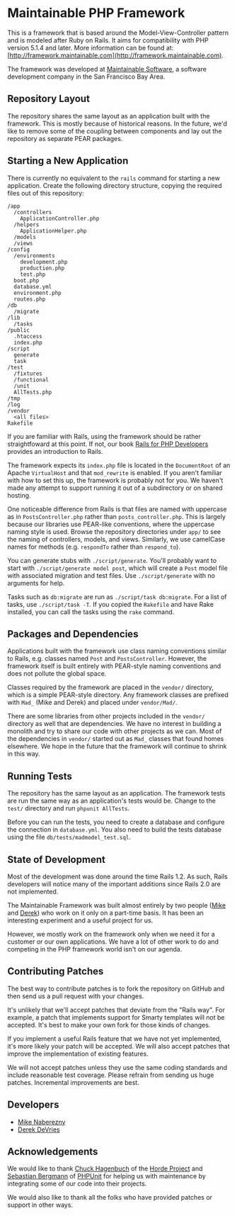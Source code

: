Maintainable PHP Framework
==========================

This is a framework that is based around the Model-View-Controller 
pattern and is modeled after Ruby on Rails.  It aims for compatibility 
with PHP version 5.1.4 and later.  More information can be found at: 
[http://framework.maintainable.com](http://framework.maintainable.com).

The framework was developed at 
[Maintainable Software](http://maintainable.com), a software development
company in the San Francisco Bay Area.


Repository Layout
-----------------

The repository shares the same layout as an application built with the
framework.  This is mostly because of historical reasons.  In the
future, we'd like to remove some of the coupling between components
and lay out the repository as separate PEAR packages.  


Starting a New Application
--------------------------

There is currently no equivalent to the `rails` command for starting
a new application.  Create the following directory structure, copying
the required files out of this repository:  

    /app
      /controllers
        ApplicationController.php
      /helpers
        ApplicationHelper.php
      /models
      /views
    /config
      /environments
        development.php
        production.php
        test.php
      boot.php
      database.yml
      environment.php
      routes.php  
    /db
      /migrate
    /lib
      /tasks
    /public
      .htaccess
      index.php
    /script
      generate
      task
    /test
      /fixtures
      /functional
      /unit
      AllTests.php
    /tmp
    /log
    /vendor
      <all files>
    Rakefile    
                            
If you are familiar with Rails, using the framework should be rather
straightfoward at this point.  If not, our book 
[Rails for PHP Developers](http://railsforphp.com) provides an 
introduction to Rails.

The framework expects its `index.php` file is located in the `DocumentRoot` of
an Apache `VirtualHost` and that `mod_rewrite` is enabled.  If you aren't familiar
with how to set this up, the framework is probably not for you.  We haven't 
made any attempt to support running it out of a subdirectory or on shared hosting.  

One noticeable difference from Rails is that files are named with uppercase
as in `PostsController.php` rather than `posts_controller.php`.  This is
largely because our libraries use PEAR-like conventions, where the uppercase
naming style is used.  Browse the repository directories under `app/` to see
the naming of controllers, models, and views.  Similarly, we use camelCase
names for methods (e.g. `respondTo` rather than `respond_to`).

You can generate stubs with `./script/generate`.  You'll probably want to
start with `./script/generate model post`, which will create a `Post` model
file with associated migration and test files.  Use `./script/generate`
with no arguments for help.

Tasks such as `db:migrate` are run as `./script/task db:migrate`.  For a
list of tasks, use `./script/task -T`.  If you copied the `Rakefile` and have
Rake installed, you can call the tasks using the `rake` command.


Packages and Dependencies
-------------------------

Applications built with the framework use class naming conventions similar to
Rails, e.g. classes named `Post` and `PostsController`.  However, the
framework itself is built entirely with PEAR-style naming conventions and
does not pollute the global space.
                                   
Classes required by the framework are placed in the `vendor/` directory,
which is a simple PEAR-style directory.  Any framework classes are
prefixed with `Mad_` (Mike and Derek) and placed under `vendor/Mad/`.

There are some libraries from other projects included in the `vendor/`
directory as well that are dependencies.  We have no interest in building
a monolith and try to share our code with other projects as we can.  Most
of the dependencies in `vendor/` started out as `Mad_` classes that found
homes elsewhere.  We hope in the future that the framework will continue 
to shrink in this way.


Running Tests
-------------

The repository has the same layout as an application.  The framework tests 
are run the same way as an application's tests would be.  Change to the 
`test/` directory and run `phpunit AllTests`.

Before you can run the tests, you need to create a database and configure
the connection in `database.yml`.  You also need to build the tests database
using the file `db/tests/madmodel_test.sql`.


State of Development
--------------------

Most of the development was done around the time Rails 1.2.  As such, Rails 
developers will notice many of the important additions since Rails 2.0 
are not implemented.

The Maintainable Framework was built almost entirely by two people 
([Mike](http://github.com/mnaberez) and [Derek](http://github.com/devrieda)) 
who work on it only on a part-time basis.  It has been an interesting 
experiment and a useful project for us.

However, we mostly work on the framework only when we need it for a customer 
or our own applications.  We have a lot of other work to do and competing in 
the PHP framework world isn't on our agenda.


Contributing Patches
--------------------

The best way to contribute patches is to fork the repository on GitHub and
then send us a pull request with your changes.

It's unlikely that we'll accept patches that deviate from the "Rails way".
For example, a patch that implements support for Smarty templates will not 
be accepted.  It's best to make your own fork for those kinds of changes.

If you implement a useful Rails feature that we have not yet implemented, 
it's more likely your patch will be accepted.  We will also accept patches
that improve the implementation of existing features.

We will not accept patches unless they use the same coding standards and
include reasonable test coverage.  Please refrain from sending us huge 
patches.  Incremental improvements are best.


Developers
----------

* [Mike Naberezny](http://github.com/mnaberez)
* [Derek DeVries](http://github.com/devrieda)


Acknowledgements
----------------

We would like to thank [Chuck Hagenbuch](http://github.com/chuck) of the
[Horde Project](http://horde.org) and [Sebastian Bergmann](http://github.com/sebastianbergmann)
of [PHPUnit](http://phpunit.de) for helping us with maintenance by
integrating some of our code into their projects.

We would also like to thank all the folks who have provided patches 
or support in other ways.